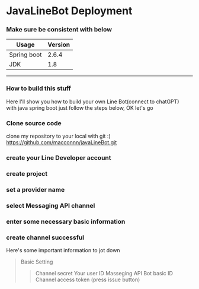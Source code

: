 # JavaLineBot Deployment


### Make sure be consistent with below

Usage |  Version
---- | ----
Spring boot | 2.6.4      
JDK    |   1.8

***

### How to build this stuff
Here I'll show you how to build your own Line Bot(connect to chatGPT)  
with java spring boot just follow the steps below, OK let's go  
  
  
  
### Clone source code

clone my repository to your local with git :)  
https://github.com/macconnn/javaLineBot.git


### create your Line Developer account
  
### create project

### set a provider name

### select Messaging API channel

### enter some necessary basic information

### create channel successful
Here's some important information to jot down  
> Basic Setting
> > Channel secret
> > Your user ID
> Masseging API
> > Bot basic ID
> > Channel access token (press issue button)








